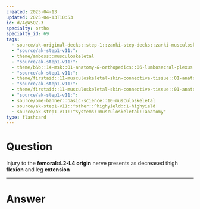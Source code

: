 ```yaml
---
created: 2025-04-13
updated: 2025-04-13T10:53
id: d/4gW5QZ.3
specialty: ortho
specialty_id: 69
tags:
  - source/ak-original-decks::step-1::zanki-step-decks::zanki-musculoskeletal::musculoskeletal-anatomy/physio-(nutricionado)
  - "source/ak-step1-v11:": 
  - theme/amboss::musculoskeletal
  - "source/ak-step1-v11:": 
  - theme/b&b::14-msk::01-anatomy-&-orthopedics::06-lumbosacral-plexus
  - "source/ak-step1-v11:": 
  - theme/firstaid::11-musculoskeletal-skin-connective-tissue::01-anatomy-&-physiology::09-lower-extremity-nerves
  - "source/ak-step1-v11:": 
  - theme/firstaid::11-musculoskeletal-skin-connective-tissue::01-anatomy-&-physiology::09-lower-extremity-nerves::nerves::femoral-nerve
  - "source/ak-step1-v11:": 
  - source/ome-banner::basic-science::10-musculoskeletal
  - source/ak-step1-v11::^other::^highyield::1-highyield
  - source/ak-step1-v11::^systems::musculoskeletal::anatomy"
type: flashcard
---
```


# Question
Injury to the **femoral::L2-L4 origin** nerve presents as decreased thigh **flexion** and leg **extension**

---

# Answer
